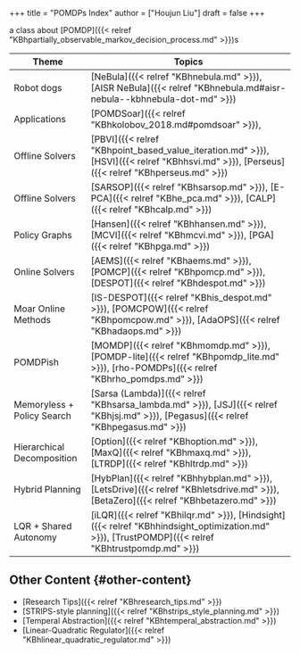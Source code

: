 +++
title = "POMDPs Index"
author = ["Houjun Liu"]
draft = false
+++

a class about [POMDP]({{< relref "KBhpartially_observable_markov_decision_process.md" >}})s

| Theme                      | Topics                                                                                                                                           |
|----------------------------|--------------------------------------------------------------------------------------------------------------------------------------------------|
| Robot dogs                 | [NeBula]({{< relref "KBhnebula.md" >}}), [AISR NeBula]({{< relref "KBhnebula.md#aisr-nebula--kbhnebula-dot-md" >}})                              |
| Applications               | [POMDSoar]({{< relref "KBhkolobov_2018.md#pomdsoar" >}}),                                                                                        |
| Offline Solvers            | [PBVI]({{< relref "KBhpoint_based_value_iteration.md" >}}), [HSVI]({{< relref "KBhhsvi.md" >}}), [Perseus]({{< relref "KBhperseus.md" >}})       |
| Offline Solvers            | [SARSOP]({{< relref "KBhsarsop.md" >}}), [E-PCA]({{< relref "KBhe_pca.md" >}}), [CALP]({{< relref "KBhcalp.md" >}})                              |
| Policy Graphs              | [Hansen]({{< relref "KBhhansen.md" >}}), [MCVI]({{< relref "KBhmcvi.md" >}}), [PGA]({{< relref "KBhpga.md" >}})                                  |
| Online Solvers             | [AEMS]({{< relref "KBhaems.md" >}}), [POMCP]({{< relref "KBhpomcp.md" >}}), [DESPOT]({{< relref "KBhdespot.md" >}})                              |
| Moar Online Methods        | [IS-DESPOT]({{< relref "KBhis_despot.md" >}}), [POMCPOW]({{< relref "KBhpomcpow.md" >}}), [AdaOPS]({{< relref "KBhadaops.md" >}})                |
| POMDPish                   | [MOMDP]({{< relref "KBhmomdp.md" >}}), [POMDP-lite]({{< relref "KBhpomdp_lite.md" >}}), [rho-POMDPs]({{< relref "KBhrho_pomdps.md" >}})          |
| Memoryless + Policy Search | [Sarsa (Lambda)]({{< relref "KBhsarsa_lambda.md" >}}), [JSJ]({{< relref "KBhjsj.md" >}}), [Pegasus]({{< relref "KBhpegasus.md" >}})              |
| Hierarchical Decomposition | [Option]({{< relref "KBhoption.md" >}}), [MaxQ]({{< relref "KBhmaxq.md" >}}), [LTRDP]({{< relref "KBhltrdp.md" >}})                              |
| Hybrid Planning            | [HybPlan]({{< relref "KBhhybplan.md" >}}), [LetsDrive]({{< relref "KBhletsdrive.md" >}}), [BetaZero]({{< relref "KBhbetazero.md" >}})            |
| LQR + Shared Autonomy      | [iLQR]({{< relref "KBhilqr.md" >}}), [Hindsight]({{< relref "KBhhindsight_optimization.md" >}}), [TrustPOMDP]({{< relref "KBhtrustpomdp.md" >}}) |


## Other Content {#other-content}

-   [Research Tips]({{< relref "KBhresearch_tips.md" >}})
-   [STRIPS-style planning]({{< relref "KBhstrips_style_planning.md" >}})
-   [Temperal Abstraction]({{< relref "KBhtemperal_abstraction.md" >}})
-   [Linear-Quadratic Regulator]({{< relref "KBhlinear_quadratic_regulator.md" >}})
